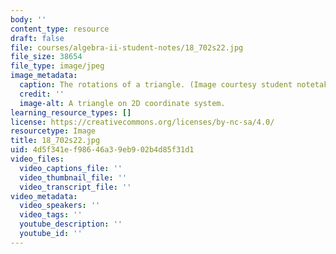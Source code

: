 ```yaml
---
body: ''
content_type: resource
draft: false
file: courses/algebra-ii-student-notes/18_702s22.jpg
file_size: 38654
file_type: image/jpeg
image_metadata:
  caption: The rotations of a triangle. (Image courtesy student notetaker.)
  credit: ''
  image-alt: A triangle on 2D coordinate system.
learning_resource_types: []
license: https://creativecommons.org/licenses/by-nc-sa/4.0/
resourcetype: Image
title: 18_702s22.jpg
uid: 4d5f341e-f986-46a3-9eb9-02b4d85f31d1
video_files:
  video_captions_file: ''
  video_thumbnail_file: ''
  video_transcript_file: ''
video_metadata:
  video_speakers: ''
  video_tags: ''
  youtube_description: ''
  youtube_id: ''
---
```

